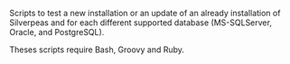 Scripts to test a new installation or an update of an already installation of Silverpeas and
for each different supported database (MS-SQLServer, Oracle, and PostgreSQL).

Theses scripts require Bash, Groovy and Ruby.

